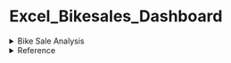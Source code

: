 # Excel_Bikesales_Dashboard
<details>
<summary>Bike Sale Analysis</summary>
The bike dataset has been from Alex the Analyst GitHub link. I imported the data and went through each column and row to familiarize myself with the dataset. I looked for a duplicate row and deleted the duplicate row. I made a few changes to standardize the data and cleaned the dataset for analysis. I used pivot charts and many functions in
pivot charts and many up with different reports such as. I made the dashboard that presents the data in an easily digestible way and readily available.
</details>
<details>
 <summary>Reference</summary>
Freberg, A. (n.d.). Retrieved from https://www.youtube.com/watch?v=opJgMj1IUrc&list=PLUaB-1hjhk8FE_XZ87vPPSfHqb6OcM0cF&index=27
</details>
